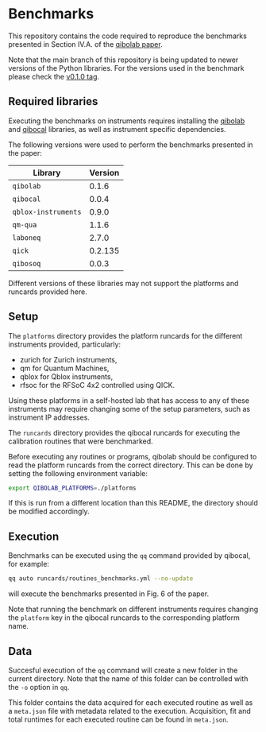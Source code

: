 # Benchmarks

This repository contains the code required to reproduce the benchmarks presented in Section IV.A. of the [qibolab paper](https://arxiv.org/abs/2308.06313).

Note that the main branch of this repository is being updated to newer versions of the Python libraries.
For the versions used in the benchmark please check the [v0.1.0 tag](https://github.com/qiboteam/qibolab-benchmarks/tree/v0.1.0).

## Required libraries

Executing the benchmarks on instruments requires installing the [qibolab](https://qibo.science/qibolab/stable/getting-started/installation.html)
and [qibocal](https://qibo.science/qibocal/stable/getting-started/installation.html) libraries, as well as instrument specific dependencies.

The following versions were used to perform the benchmarks presented in the paper:

Library | Version
-- | --
`qibolab` | 0.1.6
`qibocal` | 0.0.4
`qblox-instruments` | 0.9.0
`qm-qua` | 1.1.6
`laboneq` | 2.7.0
`qick` | 0.2.135
`qibosoq` | 0.0.3

Different versions of these libraries may not support the platforms and runcards provided here.

## Setup

The `platforms` directory provides the platform runcards for the different instruments provided, particularly:
* zurich for Zurich instruments,
* qm for Quantum Machines,
* qblox for Qblox instruments,
* rfsoc for the RFSoC 4x2 controlled using QICK.

Using these platforms in a self-hosted lab that has access to any of these instruments may require changing some of the setup parameters, such as instrument IP addresses.

The `runcards` directory provides the qibocal runcards for executing the calibration routines that were benchmarked.

Before executing any routines or programs, qibolab should be configured to read the platform runcards from the correct directory.
This can be done by setting the following environment variable:
```sh
export QIBOLAB_PLATFORMS=./platforms
```
If this is run from a different location than this README, the directory should be modified accordingly.

## Execution

Benchmarks can be executed using the `qq` command provided by qibocal, for example:
```sh
qq auto runcards/routines_benchmarks.yml --no-update
```
will execute the benchmarks presented in Fig. 6 of the paper.

Note that running the benchmark on different instruments requires changing the `platform` key in the qibocal runcards to the corresponding platform name.

## Data

Succesful execution of the `qq` command will create a new folder in the current directory.
Note that the name of this folder can be controlled with the `-o` option in `qq`.

This folder contains the data acquired for each executed routine as well as a `meta.json` file
with metadata related to the execution. Acquisition, fit and total runtimes for each executed
routine can be found in `meta.json`.
